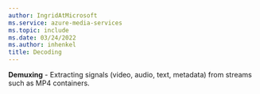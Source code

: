```yaml
---
author: IngridAtMicrosoft
ms.service: azure-media-services
ms.topic: include
ms.date: 03/24/2022
ms.author: inhenkel
title: Decoding
---
```


**Demuxing** - Extracting signals (video, audio, text, metadata) from streams such as MP4 containers.
